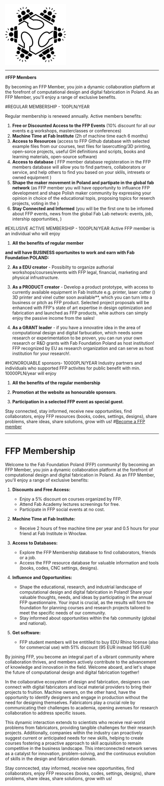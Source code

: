 
![](../assets/about/FabPoland-icon.png)
_______________


#**FFP Members**

By becoming an FFP Member, you join a dynamic collaboration platform at the forefront of computational design and digital fabrication in Poland. As an FFP Member, you'll enjoy a range of exclusive benefits.





#REGULAR MEMBERSHIP - 100PLN/YEAR

Regular membership is renewed annually. Active members benefits:


1. **Free or Discounted Access to the FFP Events** (10% discount for all our events e.g workshops, masterclasses or conferences)
2. **Machine Time at Fab Institute** (2h of machine time each 6 months)
3. **Access to Resources** (access to FFP Github database with selected example files from our courses, test files for lasercutting/3D printing, open-sorce projects, useful GH definitions and scripts, books and learning materials, open-source software)
4. **Access to database** ( FFP member database registeration in the FFP members database will allow you to find partners, collaborators or service, and help others to find you based on your sklils, intresets or owned equipment )
5. **Shape the maker movement in Poland and partipate in the global fab network** (as FFP member you will have opportunity to influance FFP development and shape Polish maker community by  expressing your opinion in choice of the educational topis, proposing topics for reserch projects, voting in the )
6. **Stay Connected and Informed** (you will be the first one to be infomed about FFP events, news from the global Fab Lab network: events, job, intership opportunities,  )




#EXLUSIVE ACTIVE MEMBERSHIP - 1000PLN/YEAR
Active FFP member is an individual who will enjoy

1. **All the benefits of regular member**

**and will have BUSINESS oportunites to work and earn with Fab Foundation POLAND:**

2. **As a EDU creator** - Possibilty to organize authorial workshops/courses/events with FFP legal, financial, marketing and physical infrustructure.

3. **As a PRODUCT creator** - Develop a product prototype, with access to currently available equipment in Fab Institute e.g. printer, laser cutter () 3D printer and vinel cutter soon available**, which you can turn into a business or pitch as FFP product.  Selected project proposals will be enhanced with FFP's state of art expertise in design optimization and fabrication and launched as FFP products, whie authors can simply enjoy the passive income from the sales!

4. **As a GRANT leader** - if you have a innovatire idea in the area of computational design and digital farbucation, which needs some research or experimentation to be proven, you can run your own research or R&D grants with Fab Foundation Poland as host institution! FFP recognized by EU as research organization and can serve as host institution for your research!.



#HONOROUABLE sponsors- 10000PLN/YEAR
Industry partners and individuals who supported FFP activites for public benefit with min. 10000PLN/year will enjoy

1. **All the benefits of the regular membership**

1. **Promotion at the website as honourable sponsors**.
2. **Participation in a selected FFP event as special guest**.





Stay connected, stay informed, receive new opportunities, find collaborators, enjoy FFP resources (books, codes, settings, designs), share problems, share ideas, share solutions, grow with us!
#[Become a FFP member](https://forms.gle/zVg4wFavTfXBH9VY8)
_______________

# FFP Membership
Welcome to the Fab Foundation Poland (FFP) community! By becoming an FFP Member, you join a dynamic collaboration platform at the forefront of computational design and digital fabrication in Poland. As an FFP Member, you'll enjoy a range of exclusive benefits:



1. **Discounts and Free Access:**

    * Enjoy a 5% discount on courses organized by FFP.
    * Attend Fab Academy lectures screenings for free.
    * Participate in FFP social events at no cost.

2. **Machine Time at Fab Institute:**
    * Receive 2 hours of free machine time per year and 0.5 hours for your friend at Fab Institute in Wrocław.

3. **Access to Databases:**
    * Explore the FFP Membership database to find collaborators, friends or a job.
    * Access the FFP resource database for valuable information and tools (books, codes, CNC settings, designs).

4. **Influence and Opportunities:**
    * Shape the educational, research, and industrial landscape of computational design and digital fabrication in Poland! Share your valuable thoughts, needs, and ideas by participating in the annual FFP questionnaire. Your input is crucial, as the results will form the foundation for planning courses and research projects tailored to meet the specific needs of our community.
    * Stay informed about opportunities within the fab community (global and national).

5. **Get software:**
    * FFP student members will be entitiled to buy EDU Rhino license (also for commercial use) with 51% discount (95 EUR instead 195 EUR)


By joining FFP, you become an integral part of a vibrant community where collaboration thrives, and members actively contribute to the advancement of knowledge and innovation in the field. Welcome aboard, and let's shape the future of computational design and digital fabrication together!

In the collaborative ecosystem of design and fabrication, designers can connect with digital fabricators and local material providers to bring their projects to fruition. Machine owners, on the other hand, have the opportunity to identify designers and engage in production without the need for designing themselves. Fabricators play a crucial role by communicating their challenges to academia, opening avenues for research collaboration to address specific issues.

This dynamic interaction extends to scientists who receive real-world problems from fabricators, providing tangible challenges for their research projects. Additionally, companies within the industry can proactively suggest current or anticipated needs for new skills, helping to create courses  fostering a proactive approach to skill acquisition to remain competitive in the business landscape.  This interconnected network serves as a catalyst for innovation, problem-solving, and the continuous evolution of skills in the design and fabrication domain.

Stay conncected, stay informed, receive new opportunities, find collaborators, enjoy FFP resouces (books, codes, settings, designs), share problems, share ideas, share solutions, grow with us!
